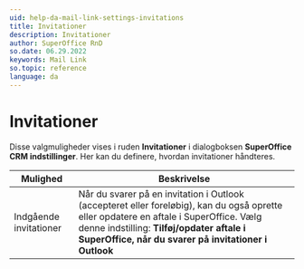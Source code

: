 ```yaml
---
uid: help-da-mail-link-settings-invitations
title: Invitationer
description: Invitationer
author: SuperOffice RnD
so.date: 06.29.2022
keywords: Mail Link
so.topic: reference
language: da
---
```


# Invitationer

Disse valgmuligheder vises i ruden **Invitationer** i dialogboksen **SuperOffice CRM indstillinger**. Her kan du definere, hvordan invitationer håndteres.

| Mulighed | Beskrivelse |
|---|---|
| Indgående invitationer | Når du svarer på en invitation i Outlook (accepteret eller foreløbig), kan du også oprette eller opdatere en aftale i SuperOffice. Vælg denne indstilling: **Tilføj/opdater aftale i SuperOffice, når du svarer på invitationer i Outlook** |

<!-- Referenced links -->

<!-- Referenced images -->
